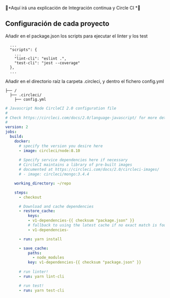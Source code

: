 🚧*Aquí irá una explicación de Integración continua y Circle CI *🚧

## Configuración de cada proyecto

Añadir en el package.json  los scripts para ejecutar el linter y los test

```
  ...
  "scripts": {
    ...
    "lint-cli": "eslint .",
    "test-cli": "jest --coverage"
  },
  ...
```

Añadir en el directorio raíz la carpeta .circleci, y dentro el fichero config.yml

```
├── /                          
  ├── .circleci/  
    ├── config.yml  
```

```yaml
# Javascript Node CircleCI 2.0 configuration file
#
# Check https://circleci.com/docs/2.0/language-javascript/ for more details
#
version: 2
jobs:
  build:
    docker:
      # specify the version you desire here
      - image: circleci/node:8.10
      
      # Specify service dependencies here if necessary
      # CircleCI maintains a library of pre-built images
      # documented at https://circleci.com/docs/2.0/circleci-images/
      # - image: circleci/mongo:3.4.4

    working_directory: ~/repo

    steps:
      - checkout

      # Download and cache dependencies
      - restore_cache:
          keys:
          - v1-dependencies-{{ checksum "package.json" }}
          # fallback to using the latest cache if no exact match is found
          - v1-dependencies-

      - run: yarn install

      - save_cache:
          paths:
            - node_modules
          key: v1-dependencies-{{ checksum "package.json" }}
        
      # run linter!
      - run: yarn lint-cli

      # run test!
      - run: yarn test-cli
      
```